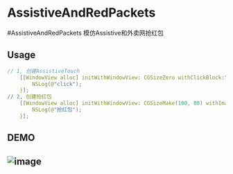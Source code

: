 # AssistiveAndRedPackets
#AssistiveAndRedPackets
模仿Assistive和外卖网抢红包

## Usage
```c
// 1, 创建AssistiveTouch
    [[WindowView alloc] initWithWindowView: CGSizeZero withClickBlock:^{
        NSLog(@"click");
    }];
// 2, 创建抢红包
    [[WindowView alloc] initWithWindowView: CGSizeMake(100, 80) withImage:@"redPack.png" withClickBlock:^{
        NSLog(@"抢红包");
    }];
```

## DEMO
## ![image](https://github.com/tbl00c/TLCityPicker/blob/master/Demo.gif)
